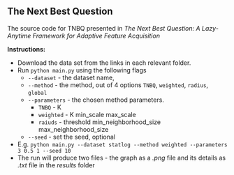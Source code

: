 ## The Next Best Question

The source code for TNBQ presented in *The Next Best Question: A Lazy-Anytime Framework for Adaptive Feature Acquisition* 

**Instructions:**
- Download the data set from the links in each relevant folder.
- Run `python main.py` using the following flags
  - `--dataset` - the dataset name, 
  - `--method` - the method, out of 4 options `TNBQ`, `weighted`, `radius`, `global`
  - `--parameters` - the chosen method parameters. 
    - `TNBQ` - K
    - `weighted` - K min_scale max_scale
    - `raiuds` - threshold min_neighborhood_size max_neighborhood_size
  - `--seed` - set the seed, optional
- E.g. `python main.py --dataset statlog --method weighted --parameters 3 0.5 1 --seed 10`
- The run will produce two files - the graph as a *.png* file and its details as *.txt* file in the *results* folder
